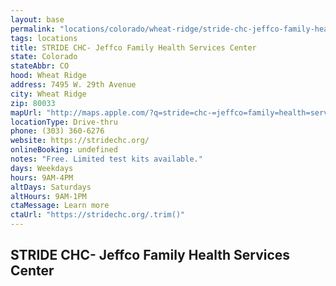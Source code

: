 ```yaml
---
layout: base
permalink: "locations/colorado/wheat-ridge/stride-chc-jeffco-family-health-services-center/"
tags: locations
title: STRIDE CHC- Jeffco Family Health Services Center 
state: Colorado
stateAbbr: CO
hood: Wheat Ridge
address: 7495 W. 29th Avenue
city: Wheat Ridge
zip: 80033
mapUrl: "http://maps.apple.com/?q=stride=chc-=jeffco=family=health=services=center&address=7495+w+29th+avenue,wheat+ridge,colorado,80033"
locationType: Drive-thru
phone: (303) 360-6276
website: https://stridechc.org/
onlineBooking: undefined
notes: "Free. Limited test kits available."
days: Weekdays
hours: 9AM-4PM
altDays: Saturdays
altHours: 9AM-1PM
ctaMessage: Learn more
ctaUrl: "https://stridechc.org/.trim()"
---
```

## STRIDE CHC- Jeffco Family Health Services Center 